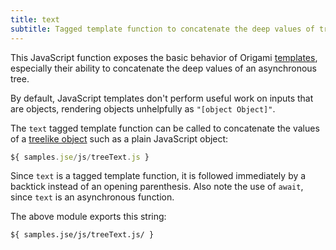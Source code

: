```yaml
---
title: text
subtitle: Tagged template function to concatenate the deep values of trees
---
```


This JavaScript function exposes the basic behavior of Origami [templates](/language/templates.html), especially their ability to concatenate the deep values of an asynchronous tree.

By default, JavaScript templates don't perform useful work on inputs that are objects, rendering objects unhelpfully as `"[object Object]"`.

The `text` tagged template function can be called to concatenate the values of a [treelike object](treelike.html) such as a plain JavaScript object:

```js
${ samples.jse/js/treeText.js }
```

Since `text` is a tagged template function, it is followed immediately by a backtick instead of an opening parenthesis. Also note the use of `await`, since `text` is an asynchronous function.

The above module exports this string:

```
${ samples.jse/js/treeText.js/ }

```
